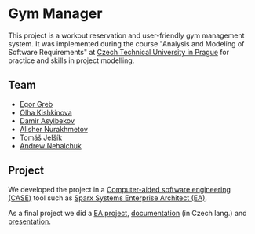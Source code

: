 # Gym Manager

This project is a workout reservation and user-friendly gym management system. It was implemented during the course "Analysis and Modeling of Software Requirements" at [Czech Technical University in Prague](https://en.wikipedia.org/wiki/Czech_Technical_University_in_Prague) for practice and skills in project modelling.

## Team

- [Egor Greb](https://www.linkedin.com/in/grebegor/)
- [Olha Kishkinova](https://www.linkedin.com/in/olha-kishkinova-b10015234/)
- [Damir Asylbekov](https://www.linkedin.com/in/dmr4eg/)
- [Alisher Nurakhmetov](https://www.linkedin.com/in/alisher-nurakhmetov-16b519242/)
- [Tomáš Jelšík](https://www.linkedin.com/in/tom%C3%A1%C5%A1-jel%C5%A1%C3%ADk-b72b76275/)
- [Andrew Nehalchuk](https://www.linkedin.com/in/andneh/)



## Project

We developed the project in a [Computer-aided software engineering (CASE)](https://en.wikipedia.org/wiki/Computer-aided_software_engineering) tool such as [Sparx Systems Enterprise Architect (EA)](https://en.wikipedia.org/wiki/Enterprise_Architect_(software)).

As a final project we did a [EA project](./Enterprise%20Architect/GymManager.eapx), [documentation]() (in Czech lang.) and [presentation]().